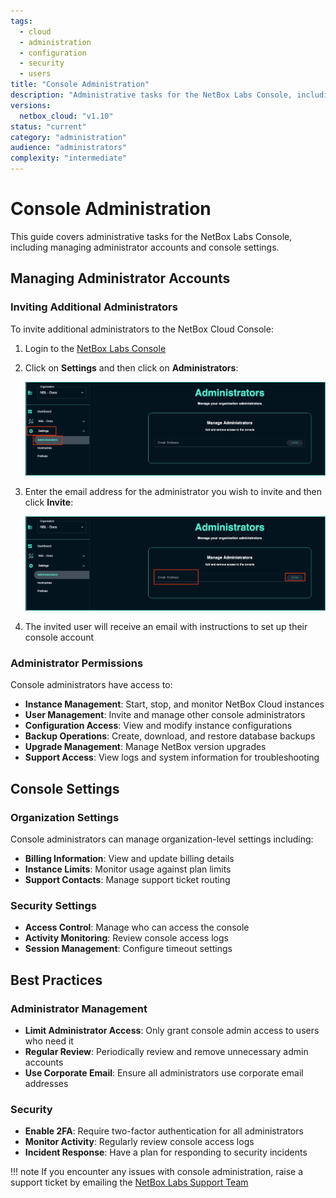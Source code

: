```yaml
---
tags:
  - cloud
  - administration
  - configuration
  - security
  - users
title: "Console Administration"
description: "Administrative tasks for the NetBox Labs Console, including managing administrator accounts, permissions, and security settings."
versions:
  netbox_cloud: "v1.10"
status: "current"
category: "administration"
audience: "administrators"
complexity: "intermediate"
---
```


# Console Administration

This guide covers administrative tasks for the NetBox Labs Console, including managing administrator accounts and console settings.

## Managing Administrator Accounts

### Inviting Additional Administrators

To invite additional administrators to the NetBox Cloud Console:

1. Login to the [NetBox Labs Console](https://console.netboxlabs.com/)

2. Click on **Settings** and then click on **Administrators**:

    ![console settings admin](../images/console/console-settings-admin.png)

3. Enter the email address for the administrator you wish to invite and then click **Invite**:

    ![console email invite](../images/console/console-email-invite.png)

4. The invited user will receive an email with instructions to set up their console account

### Administrator Permissions

Console administrators have access to:

- **Instance Management**: Start, stop, and monitor NetBox Cloud instances
- **User Management**: Invite and manage other console administrators  
- **Configuration Access**: View and modify instance configurations
- **Backup Operations**: Create, download, and restore database backups
- **Upgrade Management**: Manage NetBox version upgrades
- **Support Access**: View logs and system information for troubleshooting

## Console Settings

### Organization Settings

Console administrators can manage organization-level settings including:

- **Billing Information**: View and update billing details
- **Instance Limits**: Monitor usage against plan limits
- **Support Contacts**: Manage support ticket routing

### Security Settings

- **Access Control**: Manage who can access the console
- **Activity Monitoring**: Review console access logs
- **Session Management**: Configure timeout settings

## Best Practices

### Administrator Management
- **Limit Administrator Access**: Only grant console admin access to users who need it
- **Regular Review**: Periodically review and remove unnecessary admin accounts
- **Use Corporate Email**: Ensure all administrators use corporate email addresses

### Security
- **Enable 2FA**: Require two-factor authentication for all administrators
- **Monitor Activity**: Regularly review console access logs
- **Incident Response**: Have a plan for responding to security incidents

!!! note
    If you encounter any issues with console administration, raise a support ticket by emailing the [NetBox Labs Support Team](mailto:support@netboxlabs.com) 
